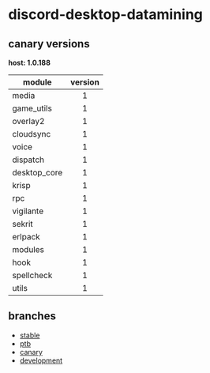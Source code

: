 # discord-desktop-datamining

## canary versions

**host: 1.0.188**

| module | version |
| ------ | :-----: |
| media | 1 |
| game_utils | 1 |
| overlay2 | 1 |
| cloudsync | 1 |
| voice | 1 |
| dispatch | 1 |
| desktop_core | 1 |
| krisp | 1 |
| rpc | 1 |
| vigilante | 1 |
| sekrit | 1 |
| erlpack | 1 |
| modules | 1 |
| hook | 1 |
| spellcheck | 1 |
| utils | 1 |

## branches

- [stable](https://github.com/OpenAsar/discord-desktop-datamining/tree/stable)
- [ptb](https://github.com/OpenAsar/discord-desktop-datamining/tree/ptb)
- [canary](https://github.com/OpenAsar/discord-desktop-datamining/tree/canary)
- [development](https://github.com/OpenAsar/discord-desktop-datamining/tree/development)